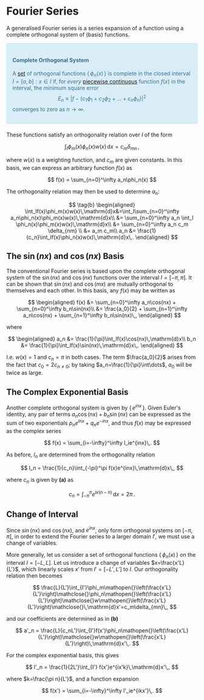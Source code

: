 # Fourier Series

A generalised Fourier series is a series expansion of a function using a complete orthogonal system of (basis) functions.

<div style="padding:15px;margin-bottom:20px;border:1px solid transparent;border-radius:4px;color:#31708f;background-color:#d9edf7
;border-color:#bce8f1;">
    
<!-- TODO port continuity -->
    
#### Complete Orthogonal System
A [set](set.md) of orthogonal functions $\{\,\phi_n(x)\,\}$ is complete in the closed interval $I=[a,\,b]:x\in I$ if, for _every_ [piecewise continuous](https://onedrive.live.com/redir?resid=BD289BC30A5FCA84%21107&page=Edit&wd=target%28Mathematics.one%7Cfe20c90a-2fc0-465c-90eb-c8c23e132c47%2FLniform%20Continuity.jpg%7C4df87a97-8900-438d-a3b2-6dc8f6c1ca87%2F%29&wdorigin=703) function $f(x)$ in the interval, the minimum square error
$$
E_n \equiv \lvert f - (c_1\phi_1+c_2\phi_2+\dots+c_n\phi_n)\rvert^2
$$
converges to zero as $n\rightarrow \infty$.
</div>

These functions satisfy an orthogonality relation over $I$ of the form

$$
\tag{a}
\int_I\phi_m(x)\phi_n(x)w(x)\,\mathrm{d}x=c_m\delta_{mn}\,,
$$

where $w(x)$ is a weighting function, and $c_m$ are given constants. In this basis, we can express an arbitrary function $f(x)$ as

$$
f(x) = \sum_{n=0}^\infty a_n\phi_n(x)
$$

The orthogonality relation may then be used to determine $a_n$:

$$
\tag{b}
\begin{aligned}
\int_If(x)\phi_m(x)w(x)\,\mathrm{d}x&=\int_I\sum_{n=0}^\infty a_n\phi_n(x)\phi_m(x)w(x)\,\mathrm{d}x\\
                                    &= \sum_{n=0}^\infty a_n \int_I \phi_n(x)\phi_m(x)w(x)\,\mathrm{d}x\\
                                    &= \sum_{n=0}^\infty a_n c_m \delta_{nm} \\
                                    &= a_m c_m\\
                                    a_n &= \frac{1}{c_n}\int_If(x)\phi_n(x)w(x)\,\mathrm{d}x\,.
\end{aligned}
$$

## The $\sin(nx)$ and $\cos(nx)$ Basis

The conventional Fourier series is based upon the complete orthogonal system of the $\sin(nx)$ and $\cos(nx)$ functions over the interval $I=[-\pi,\pi]$. It can be shown that $\sin(nx)$ and $\cos(mx)$ are mutually orthogonal to themselves and each other. In this basis, any $f(x)$ may be written as

$$
\begin{aligned}
f(x) &= \sum_{n=0}^\infty a_n\cos(nx) + \sum_{n=0}^\infty b_n\sin(nx)\\
     &= \frac{a_0}{2} + \sum_{n=1}^\infty a_n\cos(nx) + \sum_{n=1}^\infty b_n\sin(nx)\,,
\end{aligned}
$$

where

$$
\begin{aligned}
    a_n &= \frac{1}{\pi}\int_If(x)\cos(nx)\,\mathrm{d}x\\
    b_n &= \frac{1}{\pi}\int_If(x)\sin(nx)\,\mathrm{d}x\,.
\end{aligned}
$$

I.e. $w(x)=1$ and $c_n=\pi$ in both cases. The term $\frac{a_0}{2}$ arises from the fact that $c_0=2c_{n\neq0}$; by taking $a_n=\frac{1}{\pi}\int\dots$, $a_0$ will be twice as large.

## The Complex Exponential Basis

Another complete orthogonal system is given by $\{\,e^{inx}\,\}$. Given Euler's identity, any pair of terms $a_n\cos(nx) + b_n\sin(nx)$ can be expressed as the sum of two exponentials $p_ne^{inx} + q_ne^{-inx}$, and thus $f(x)$ may be expressed as the complex series

$$
f(x) = \sum_{i=-\infty}^\infty l_ie^{inx}\,.
$$

As before, $l_n$ are determined from the orthogonality relation

$$
l_n = \frac{1}{c_n}\int_{-\pi}^\pi f(x)e^{inx}\,\mathrm{d}x\,,
$$

where $c_n$ is given by **(a)** as

$$
    c_n = \int_{-\pi}^\pi e^{ix(n-n)}\,\mathrm{d}x=2\pi\,.
$$

## Change of Interval

Since $\sin(nx)$ and $\cos(nx)$, and $e^{inx}$, only form orthogonal systems on $[-\pi,\pi]$, in order to extend the Fourier series to a larger domain $I'$, we must use a change of variables.

More generally, let us consider a set of orthogonal functions $\{\,\phi_n(x)\,\}$ on the interval $I=[-L,L]$. Let us introduce a change of variables $x=\frac{x'L}{L'}$, which linearly scales $x'$ from $I'=[-L',L']$ to $I$. Our orthogonality relation then becomes

$$
\frac{L}{L'}\int_{I'}\phi_m\mathopen{}\left(\frac{x'L}{L'}\right)\mathclose{}\phi_n\mathopen{}\left(\frac{x'L}{L'}\right)\mathclose{}w\mathopen{}\left(\frac{x'L}{L'}\right)\mathclose{}\,\mathrm{d}x'=c_m\delta_{mn}\,,
$$

and our coefficients are determined as in **(b)**

$$
a'_n = \frac{L}{c_nL'}\int_{I'}f(x')\phi_n\mathopen{}\left(\frac{x'L}{L'}\right)\mathclose{}w\mathopen{}\left(\frac{x'L}{L'}\right)\,\mathrm{d}x'\,.
$$

For the complex exponential basis, this gives

$$
l'_n = \frac{1}{2L'}\int_{I'} f(x')e^{ix'k}\,\mathrm{d}x'\,,
$$

where $k=\frac{\pi n}{L'}$, and a function expansion

$$
f(x') = \sum_{i=-\infty}^\infty l'_ie^{ikx'}\,.
$$
